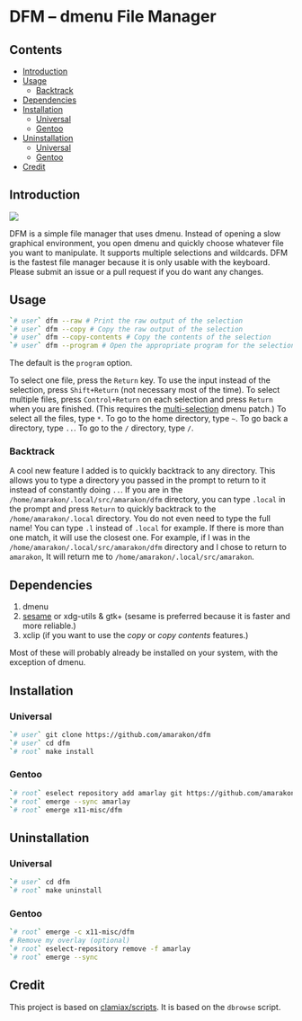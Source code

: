 DFM – dmenu File Manager
================

## Contents

-   [Introduction](#introduction)
-   [Usage](#usage)
    -   [Backtrack](#backtrack)
-   [Dependencies](#dependencies)
-   [Installation](#installation)
    -   [Universal](#universal)
    -   [Gentoo](#gentoo)
-   [Uninstallation](#uninstallation)
    -   [Universal](#universal-1)
    -   [Gentoo](#gentoo-1)
-   [Credit](#credit)

## Introduction

![](preview.gif)

DFM is a simple file manager that uses dmenu. Instead of opening a slow
graphical environment, you open dmenu and quickly choose whatever file
you want to manipulate. It supports multiple selections and wildcards.
DFM is the fastest file manager because it is only usable with the
keyboard. Please submit an issue or a pull request if you do want any
changes.

## Usage

``` sh
`# user` dfm --raw # Print the raw output of the selection
`# user` dfm --copy # Copy the raw output of the selection
`# user` dfm --copy-contents # Copy the contents of the selection
`# user` dfm --program # Open the appropriate program for the selection
```

The default is the `program` option.

To select one file, press the `Return` key. To use the input instead of
the selection, press `Shift+Return` (not necessary most of the time). To
select multiple files, press `Control+Return` on each selection and
press `Return` when you are finished. (This requires the
[multi-selection](https://tools.suckless.org/dmenu/patches/multi-selection/)
dmenu patch.) To select all the files, type `*`. To go to the home
directory, type `~`. To go back a directory, type `..`. To go to the `/`
directory, type `/`.

### Backtrack

A cool new feature I added is to quickly backtrack to any directory.
This allows you to type a directory you passed in the prompt to return
to it instead of constantly doing `..`. If you are in the
`/home/amarakon/.local/src/amarakon/dfm` directory, you can type
`.local` in the prompt and press `Return` to quickly backtrack to the
`/home/amarakon/.local` directory. You do not even need to type the full
name! You can type `.l` instead of `.local` for example. If there is
more than one match, it will use the closest one. For example, if I was
in the `/home/amarakon/.local/src/amarakon/dfm` directory and I chose to
return to `amarakon`, It will return me to
`/home/amarakon/.local/src/amarakon`.

## Dependencies

1.  dmenu
2.  [sesame](https://github.com/green7ea/sesame) or xdg-utils & gtk+
    (sesame is preferred because it is faster and more reliable.)
3.  xclip (if you want to use the *copy* or *copy contents* features.)

Most of these will probably already be installed on your system, with
the exception of dmenu.

## Installation

### Universal

``` sh
`# user` git clone https://github.com/amarakon/dfm
`# user` cd dfm
`# root` make install
```

### Gentoo

``` sh
`# root` eselect repository add amarlay git https://github.com/amarakon/amarlay
`# root` emerge --sync amarlay
`# root` emerge x11-misc/dfm
```

## Uninstallation

### Universal

``` sh
`# user` cd dfm
`# root` make uninstall
```

### Gentoo

``` sh
`# root` emerge -c x11-misc/dfm
# Remove my overlay (optional)
`# root` eselect-repository remove -f amarlay
`# root` emerge --sync
```

## Credit

This project is based on
[clamiax/scripts](https://github.com/clamiax/scripts). It is based on
the `dbrowse` script.
